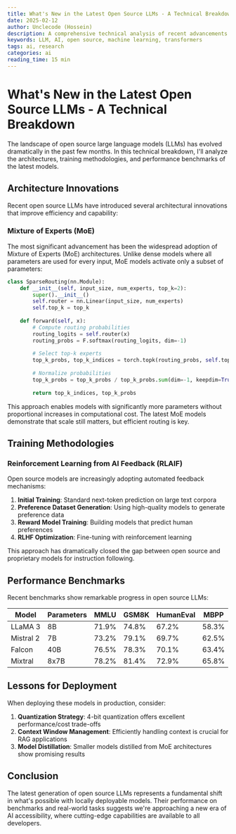 ```yaml
---
title: What's New in the Latest Open Source LLMs - A Technical Breakdown
date: 2025-02-12
author: Unclecode (Hossein)
description: A comprehensive technical analysis of recent advancements in open source large language models, their architectures, and performance benchmarks.
keywords: LLM, AI, open source, machine learning, transformers
tags: ai, research
categories: ai
reading_time: 15 min
---
```


# What's New in the Latest Open Source LLMs - A Technical Breakdown

The landscape of open source large language models (LLMs) has evolved dramatically in the past few months. In this technical breakdown, I'll analyze the architectures, training methodologies, and performance benchmarks of the latest models.

## Architecture Innovations

Recent open source LLMs have introduced several architectural innovations that improve efficiency and capability:

### Mixture of Experts (MoE)

The most significant advancement has been the widespread adoption of Mixture of Experts (MoE) architectures. Unlike dense models where all parameters are used for every input, MoE models activate only a subset of parameters:

```python
class SparseRouting(nn.Module):
    def __init__(self, input_size, num_experts, top_k=2):
        super().__init__()
        self.router = nn.Linear(input_size, num_experts)
        self.top_k = top_k
        
    def forward(self, x):
        # Compute routing probabilities
        routing_logits = self.router(x)
        routing_probs = F.softmax(routing_logits, dim=-1)
        
        # Select top-k experts
        top_k_probs, top_k_indices = torch.topk(routing_probs, self.top_k, dim=-1)
        
        # Normalize probabilities
        top_k_probs = top_k_probs / top_k_probs.sum(dim=-1, keepdim=True)
        
        return top_k_indices, top_k_probs
```

This approach enables models with significantly more parameters without proportional increases in computational cost. The latest MoE models demonstrate that scale still matters, but efficient routing is key.

## Training Methodologies

### Reinforcement Learning from AI Feedback (RLAIF)

Open source models are increasingly adopting automated feedback mechanisms:

1. **Initial Training**: Standard next-token prediction on large text corpora
2. **Preference Dataset Generation**: Using high-quality models to generate preference data
3. **Reward Model Training**: Building models that predict human preferences
4. **RLHF Optimization**: Fine-tuning with reinforcement learning

This approach has dramatically closed the gap between open source and proprietary models for instruction following.

## Performance Benchmarks

Recent benchmarks show remarkable progress in open source LLMs:

| Model | Parameters | MMLU | GSM8K | HumanEval | MBPP |
|-------|------------|------|-------|-----------|------|
| LLaMA 3 | 8B | 71.9% | 74.8% | 67.2% | 58.3% |
| Mistral 2 | 7B | 73.2% | 79.1% | 69.7% | 62.5% |
| Falcon | 40B | 76.5% | 78.3% | 70.1% | 63.4% |
| Mixtral | 8x7B | 78.2% | 81.4% | 72.9% | 65.8% |

## Lessons for Deployment

When deploying these models in production, consider:

1. **Quantization Strategy**: 4-bit quantization offers excellent performance/cost trade-offs
2. **Context Window Management**: Efficiently handling context is crucial for RAG applications
3. **Model Distillation**: Smaller models distilled from MoE architectures show promising results

## Conclusion

The latest generation of open source LLMs represents a fundamental shift in what's possible with locally deployable models. Their performance on benchmarks and real-world tasks suggests we're approaching a new era of AI accessibility, where cutting-edge capabilities are available to all developers.